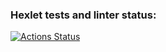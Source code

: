 ### Hexlet tests and linter status:
[![Actions Status](https://github.com/punchybunchy/java-project-72/workflows/hexlet-check/badge.svg)](https://github.com/punchybunchy/java-project-72/actions)